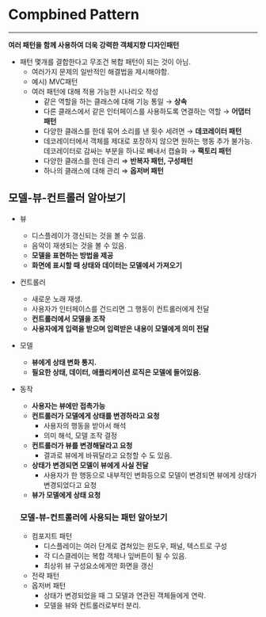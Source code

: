 # Compbined Pattern

---

**여러 패턴을 함께 사용하여 더욱 강력한 객체지향 디자인패턴**

- 패턴 몇개를 결합한다고 무조건 복합 패턴이 되는 것이 아님.
    - 여러가지 문제의 일반적인 해결법을 제시해야함.
    - 예시) MVC패턴
    - 여러 패턴에 대해 적용 가능한 시나리오 작성
        - 같은 역할을 하는 클래스에 대해 기능 통일 → **상속**
        - 다른 클래스에서 같은 인터페이스를 사용하도록 연결하는 역할 → **어댑터 패턴**
        - 다양한 클래스를 한데 묶어 소리를 낸 횟수 세려면 → **데코레이터 패턴**
        - 데코레이터에서 객체를 제대로 포장하지 않으면 원하는 행동 추가 불가능. 데코레이터로 감싸는 부분을 하나로 빼내서 캡슐화 → **팩토리 패턴**
        - 다양한 클래스를 한데 관리 ⇒ **반복자 패턴, 구성패턴**
        - 하나의 클래스에 대해 관리 ⇒ **옵저버 패턴**

## 모델-뷰-컨트롤러 알아보기

- 뷰
    - 디스플레이가 갱신되는 것을 볼 수 있음.
    - 음악이 재생되는 것을 볼 수 있음.
    - **모델을 표현하는 방법을 제공**
    - **화면에 표시할 때 상태와 데이터는 모델에서 가져오기**
- 컨트롤러
    - 새로운 노래 재생.
    - 사용자가 인터페이스를 건드리면 그 행동이 컨트롤러에게 전달
    - **컨트롤러에서 모델을 조작**
    - **사용자에게 입력을 받으며 입력받은 내용이 모델에게 의미 전달**
- 모델
    - **뷰에게 상태 변화 통지.**
    - **필요한 상태, 데이터, 애플리케이션 로직은 모델에 들어있음.**
- 동작
    - **사용자는 뷰에만 접촉가능**
    - **컨트롤러가 모델에게 상태를 변경하라고 요청**
        - 사용자의 행동을 받아서 해석
        - 의미 해석, 모델 조작 결정
    - **컨트롤러가 뷰를 변경해달라고 요청**
        - 결과로 뷰에게 바꿔달라고 요청할 수 도 있음.
    - **상태가 변경되면 모델이 뷰에게 사실 전달**
        - 사용자가 한 행동으로 내부적인 변화등으로 모델이 변경되면 뷰에게 상태가 변경되었다고 요청
    - **뷰가 모델에게 상태 요청**

  ### 모델-뷰-컨트롤러에 사용되는 패턴 알아보기

    - 컴포지트 패턴
        - 디스플레이는 여러 단계로 겹쳐있는 윈도우, 패널, 텍스트로 구성
        - 각 디스클레이는 복합 객체나 잎버튼이 될 수 있음.
        - 최상위 뷰 구성요소에게만 화면을 갱신
    - 전략 패턴
    - 옵저버 패턴
        - 상태가 변경되었을 때 그 모델과 연관된 객체들에게 연락.
        - 모델을 뷰와 컨트롤러로부터 분리.

